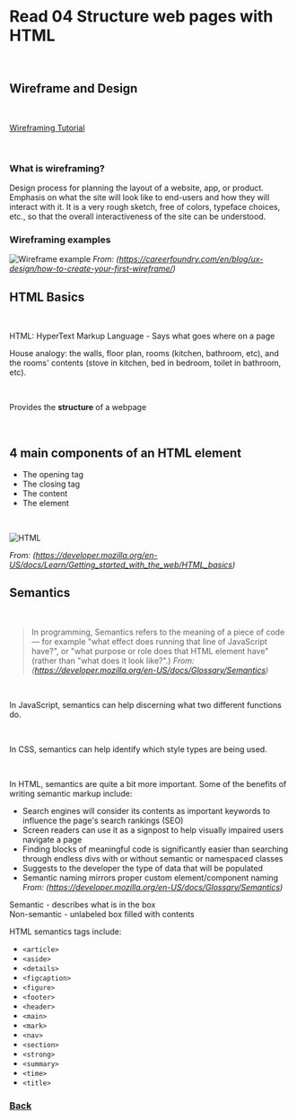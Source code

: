 # Read 04 Structure web pages with HTML

<br>

## Wireframe and Design

<br>

[Wireframing Tutorial](https://youtu.be/qpH7-KFWZRI)

<br>

### What is wireframing?

Design process for planning the layout of a website, app, or product.  Emphasis on what the site will look like to end-users and how they will interact with it.  It is a very rough sketch, free of colors, typeface choices, etc., so that the overall interactiveness of the site can be understood.

### Wireframing examples

![Wireframe example](https://dpbnri2zg3lc2.cloudfront.net/en/wp-content/uploads/old-blog-uploads/versions/samuel-student-wireframe---x----972-715x---.png)
*From: (https://careerfoundry.com/en/blog/ux-design/how-to-create-your-first-wireframe/)*

## HTML Basics

<br>

HTML: HyperText Markup Language - Says what goes where on a page

House analogy: the walls, floor plan, rooms (kitchen, bathroom, etc), and the rooms' contents (stove in kitchen, bed in bedroom, toilet in bathroom, etc).

<br>

Provides the **structure** of a webpage

<br>

## 4 main components of an HTML element

* The opening tag
* The closing tag
* The content
* The element

<br>

![HTML](https://developer.mozilla.org/en-US/docs/Learn/Getting_started_with_the_web/HTML_basics/grumpy-cat-small.png)<br>


*From: (https://developer.mozilla.org/en-US/docs/Learn/Getting_started_with_the_web/HTML_basics)*
<br>

## Semantics

<br>

> In programming, Semantics refers to the meaning of a piece of code — for example "what effect does running that line of JavaScript have?", or "what purpose or role does that HTML element have" (rather than "what does it look like?".) *From: (https://developer.mozilla.org/en-US/docs/Glossary/Semantics)*

<br>

In JavaScript, semantics can help discerning what two different functions do.

<br>

In CSS, semantics can help identify which style types are being used. 

<br>

In HTML, semantics are quite a bit more important. Some of the benefits of writing semantic markup include: <br>

* Search engines will consider its contents as important keywords to influence the page's search rankings (SEO)
* Screen readers can use it as a signpost to help visually impaired users navigate a page
* Finding blocks of meaningful code is significantly easier than searching through endless divs with or without semantic or namespaced classes
* Suggests to the developer the type of data that will be populated
* Semantic naming mirrors proper custom element/component naming  
    *From: (https://developer.mozilla.org/en-US/docs/Glossary/Semantics)*

Semantic - describes what is in the box <br>
Non-semantic - unlabeled box filled with contents

HTML semantics tags include:

* `<article>`
* `<aside>`
* `<details>`
* `<figcaption>`
* `<figure>`
* `<footer>`
* `<header>`
* `<main>`
* `<mark>`
* `<nav>`
* `<section>`
* `<strong>`
* `<summary>`
* `<time>`
* `<title>`

### [Back](/reading-notes/102/102-TOC.html)
